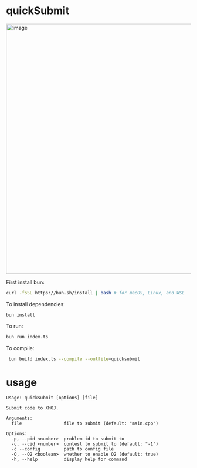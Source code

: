 # quickSubmit
<img width="682" alt="image" src="https://github.com/boomzero/quicksubmit/assets/85378277/98b76c00-1ce7-4c37-a05d-6acbcbc1d1c7">


First install bun:
```bash
curl -fsSL https://bun.sh/install | bash # for macOS, Linux, and WSL
```

To install dependencies:

```bash
bun install
```

To run:

```bash
bun run index.ts
```
To compile:

```bash
 bun build index.ts --compile --outfile=quicksubmit
```
# usage
```
Usage: quicksubmit [options] [file]

Submit code to XMOJ.

Arguments:
  file                file to submit (default: "main.cpp")

Options:
  -p, --pid <number>  problem id to submit to
  -c, --cid <number>  contest to submit to (default: "-1")
  -c --config         path to config file
  -O, --O2 <boolean>  whether to enable O2 (default: true)
  -h, --help          display help for command
```
